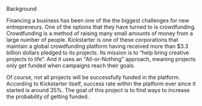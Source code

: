 Background

Financing a business has been one of the the biggest challenges for new entrepreneurs. One of the options that they have turned to is crowdfunding. Crowdfunding is a method of raising many small amounts of money from a large number of people. Kickstarter is one of these corporations that maintain a global crowdfunding platform having received more than $3.3 billion dollars pledged to its projects. Its mission is to “help bring creative projects to life”. And it uses an "All-or-Nothing" approach, meaning projects only get funded when campaigns reach their goals.

Of course, not all projects will be successfully funded in the platform. According to Kickstarter itself, success rate within the platform ever since it started is around 35%. The goal of this project is to find ways to increase the probability of getting funded.
